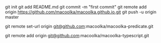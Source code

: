 git init
git add README.md
git commit -m "first commit"
git remote add origin https://github.com/macoolka/macoolka.github.io.git
git push -u origin master

git remote set-url origin git@github.com:macoolka/macoolka-predicate.git

git remote add origin git@github.com:macoolka/macoolka-typescript.git